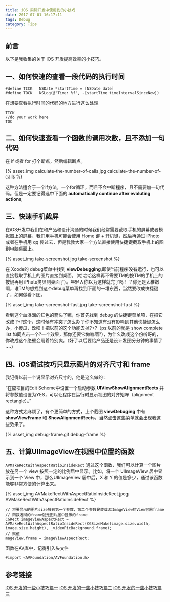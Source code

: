 ```yaml
---
title: iOS 实际开发中使用到的小技巧
date: 2017-07-01 16:17:11
tags: Debug
category: Tips
---
```


## 前言

以下是我收集的关于 iOS 开发提高效率的小技巧。

## 一、如何快速的查看一段代码的执行时间


```objc
#define TICK   NSDate *startTime = [NSDate date]
#define TOCK   NSLog(@"Time: %f", -[startTime timeIntervalSinceNow])
```

在想要查看执行时间的代码的地方进行这么处理

```objc
TICK
//do your work here
TOC
```

## 二、如何快速查看一个函数的调用次数，且不添加一句代码

在 if 或者 for 打个断点，然后编辑断点。

{% asset_img calculate-the-number-of-calls.jpg calculate-the-number-of-calls %}

这种方法适合于一个if方法，一个for循环，而且不会中断程序，且不需要加一句代码。但是一定要记得选中下面的 **automatically continue after evaluting actions**;

## 三、快速手机截屏

在iOS开发中我们在和产品和设计沟通的时候我们经常需要截取手机的屏幕或者模拟器上的屏幕，我们用手机可能会使用 Home 键 + 开机键，然后再通过 iPhoto 或者在手机用 qq 传过去，但是我教大家一个方法直接使用快捷键截取手机上的图到电脑桌面上。

{% asset_img take-screenshot.jpg take-screenshot %}

在 Xcode的 debug菜单中找到 **viewDebugging**,即使当前程序没有运行，也可以直接截取手机上的图片直接到桌面。（哈哈哈这样再不需要TM的按TM的手机上的按键再用 iPhoto拷贝到桌面了）。年轻人你以为这样就完了吗！？你还是太稚嫩啊，谁TM的想找到这个debug菜单再找到下面的一堆东西，当然要改成快捷键了，如何做看下图。

{% asset_img take-screenshot-fast.jpg take-screenshot-fast %}

看到这个血淋漓的红色的箭头了嘛，你首先找到 debug 的快捷键菜单项，在把它改成 ?+?这个，这时候有冲突了怎么办？你不知道有没有影响到其他快捷键怎么办，小傻瓜，改呗！把以前的这个功能去掉?+?（ps:以前的就是 show complete list 如同点击一个?一个效果，那你还要它做嘛啊?），为什么改成这个份听哥的，你改成这个绝壁会用着特别爽。（好了以后要给产品还是设计发图分分钟的事情了~~）

## 四、iOS调试技巧只显示图片的对齐尺寸和 frame

我记得以前一个说显示对齐尺寸的，他是这么做的：

“在应项目的Edit Scheme中设置一个启动参数 **UIViewShowAlignmentRects** 并将参数值设置为YES，可以让程序在运行时显示视图的对齐矩阵（alignment rectangle）。”

这种方式太麻烦了，有个更简单的方式，上个截图 **viewDebuging** 中有 **showViewFrame** 和 **ShowAlignmentRects**，当然点击这些菜单就会出现我这些效果了。

{% asset_img debug-frame.gif debug-frame %}

## 五、计算UIImageView在视图中位置的函数

`AVMakeRectWithAspectRatioInsideRect` 通过这个函数，我们可以计算一个图片放在另一个 view 按照一定的比例居中显示。比如，将一个 UIImageView 居中显示到一个 View 中，那么UIImageView 居中后，X 和 Y 的值是多少，通过该函数能够非常方便的计算出来。

{% asset_img AVMakeRectWithAspectRatioInsideRect.jpeg AVMakeRectWithAspectRatioInsideRect %}

```objc
// 将要显示的图片size放到第一个参数，第二个参数是装载UIImageView的View容器frame
// 函数返回的frame就是图片居中显示的frame
CGRect imageViewAspectRect = AVMakeRectWithAspectRatioInsideRect(CGSizeMake(image.size.width, image.size.height), _videoPicBackground.frame);
// 赋值
mageView.frame = imageViewAspectRect;
```

函数在AV库中，记得引入头文件

```objc
#import <AVFoundation/AVFoundation.h>
```


## 参考链接
[iOS 开发的一些小技巧篇一](http://www.jianshu.com/p/221507eb8590)
[iOS 开发的一些小技巧篇二](http://www.jianshu.com/p/80ebbb1950ba)
[iOS 开发的一些小技巧篇三](http://www.jianshu.com/p/827090aa933b)






